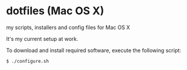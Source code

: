 # dotfiles (Mac OS X)
my scripts, installers and config files for Mac OS X

It's my current setup at work.

To download and install required software, execute the following script:

```
$ ./configure.sh
```
